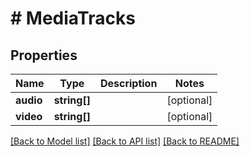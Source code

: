 # # MediaTracks

## Properties

Name | Type | Description | Notes
------------ | ------------- | ------------- | -------------
**audio** | **string[]** |  | [optional]
**video** | **string[]** |  | [optional]

[[Back to Model list]](../../README.md#models) [[Back to API list]](../../README.md#endpoints) [[Back to README]](../../README.md)
